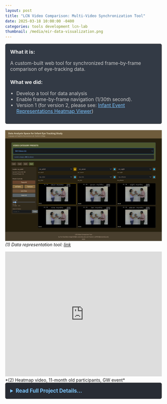 ```yaml
---
layout: post
title: "LCN Video Comparison: Multi-Video Synchronization Tool"
date: 2025-03-18 10:00:00 -0400
categories: tools development lcn-lab
thumbnail: /media/eir-data-visualization.png
---
```


<div style="padding: 15px; border: 1px solid #555; border-radius: 5px; margin-bottom: 20px; background-color: #333a45;">
  <h3 style="margin-top: 0; color: #eee;">What it is:</h3>
  <p style="font-size: 1.1em; color: #ccc;">A custom-built web tool for synchronized frame-by-frame comparison of eye-tracking data.</p>
  
  <h3 style="color: #eee;">What we did:</h3>
  <ul style="font-size: 1.1em; list-style-type: disc; padding-left: 20px; color: #ccc;">
    <li>Develop a tool for data analysis</li>
    <li>Enable frame-by-frame navigation (1/30th second).</li>
    <li>Version 1 (for version 2, please see: <a href="https://yurigushiken.github.io/tools/development/research/visualization/lcn-lab/2025/04/13/Infant-Event-Representations-Heatmap-Viewer.html" style="color: #7cc5ff;">Infant Event Representations Heatmap Viewer</a>)</li>
  </ul>
</div>

![LCN Video Comparison Tool Screenshot](/media/eir-data-visualization.png)
*(1) Data representation tool: [link](https://yurigushiken.github.io/LCN-video-viewer/)*

<iframe width="100%" height="400" src="https://www.youtube.com/embed/LjDz26i2shU" frameborder="0" allow="accelerometer; autoplay; clipboard-write; encrypted-media; gyroscope; picture-in-picture" allowfullscreen></iframe>
*(2) Heatmap video, 11-month old participants, GW event*

<details style="margin-bottom: 20px; background-color: #282c34; padding: 15px; border-radius: 5px; border: 1px solid #444;">
  <summary style="cursor: pointer; font-weight: bold; color: #7cc5ff; font-size: 1.2em;">Read Full Project Details...</summary>
  <div style="padding-top: 15px; color: #bbb;" markdown="1">
*13 April update: This project is now replaced by [Analysis Tool](https://yurigushiken.github.io/tools/development/research/visualization/2025/04/13/Infant-Event-Representations-Heatmap-Viewer.html)*

My lab partner, Yuexin Li, and I created  (1)  heatmaps that represent all participant gazepoints (2) a specialized data visualization website for the Language and Cognition Lab at Columbia University. The [LCN Video Comparison Tool](https://yurigushiken.github.io/LCN-video-viewer/) helps us compare multiple experimental videos simultaneously with frame-by-frame precision.

The tool solves a common research problem: comparing participants' responses side by side. Frame-precise synchronization reveals subtle behavioral patterns that would otherwise remain hidden in sequential viewing.

Capabilities:
- Customizable grid layouts (1×1, 1×2, 2×2, 2×3)
- Synchronized playback of multiple videos
- Frame-by-frame navigation (1/30th of a second precision)
- Leader video designation that others follow
- Precise frame jumping/scrubbing across all videos
</div>
</details>


